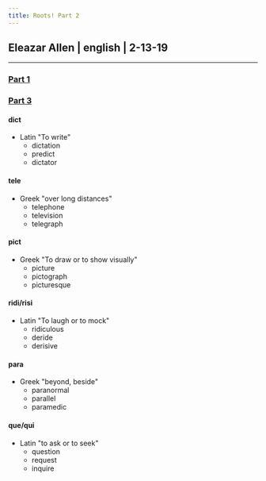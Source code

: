 ```yaml
---
title: Roots! Part 2
---
```


## Eleazar Allen | english | 2-13-19

***

### [Part 1](/post/part1)

### [Part 3](/post/part3)

#### dict

* Latin "To write"
  - dictation
  - predict
  - dictator

#### tele

* Greek "over long distances"
  - telephone
  - television
  - telegraph

#### pict

* Greek "To draw or to show visually"
  - picture
  - pictograph
  - picturesque

#### ridi/risi

* Latin "To laugh or to mock"
  - ridiculous
  - deride
  - derisive

#### para

* Greek "beyond, beside"
  - paranormal
  - parallel
  - paramedic

#### que/qui

* Latin "to ask or to seek"
  - question
  - request
  - inquire
